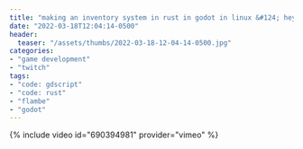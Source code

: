 ```yaml
---
title: "making an inventory system in rust in godot in linux &#124; hey look, it's friday come hang out &#124; music later maybe"
date: "2022-03-18T12:04:14-0500"
header:
  teaser: "/assets/thumbs/2022-03-18-12-04-14-0500.jpg"
categories:
- "game development"
- "twitch"
tags:
- "code: gdscript"
- "code: rust"
- "flambe"
- "godot"
---
```

{% include video id="690394981" provider="vimeo" %}
